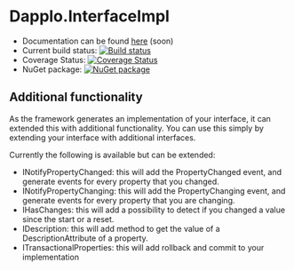 # Dapplo.InterfaceImpl

- Documentation can be found [here](http://www.dapplo.net/blocks/Dapplo.InterfaceImpl) (soon)
- Current build status: [![Build status](https://ci.appveyor.com/api/projects/status/rskeg5hqeu9k2crs?svg=true)](https://ci.appveyor.com/project/dapplo/dapplo-interfaceimpl)
- Coverage Status: [![Coverage Status](https://coveralls.io/repos/github/dapplo/Dapplo.InterfaceImpl/badge.svg?branch=master)](https://coveralls.io/github/dapplo/Dapplo.InterfaceImpl?branch=master)
- NuGet package: [![NuGet package](https://badge.fury.io/nu/Dapplo.InterfaceImpl.svg)](https://badge.fury.io/nu/Dapplo.InterfaceImpl)

## Additional functionality

As the framework generates an implementation of your interface, it can extended this with additional functionality.
You can use this simply by extending your interface with additional interfaces.

Currently the following is available but can be extended:
* INotifyPropertyChanged: this will add the PropertyChanged event, and generate events for every property that you changed.
* INotifyPropertyChanging: this will add the PropertyChanging event, and generate events for every property that you are changing.
* IHasChanges: this will add a possibility to detect if you changed a value since the start or a reset.
* IDescription: this will add method to get the value of a DescriptionAttribute of a property.
* ITransactionalProperties: this will add rollback and commit to your implementation
